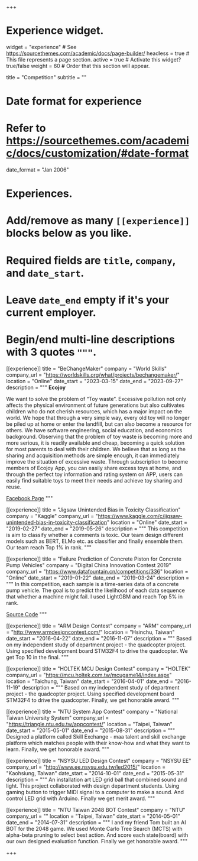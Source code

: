 +++
# Experience widget.
widget = "experience"  # See https://sourcethemes.com/academic/docs/page-builder/
headless = true  # This file represents a page section.
active = true  # Activate this widget? true/false
weight = 60  # Order that this section will appear.

title = "Competition"
subtitle = ""

# Date format for experience
#   Refer to https://sourcethemes.com/academic/docs/customization/#date-format
date_format = "Jan 2006"

# Experiences.
#   Add/remove as many `[[experience]]` blocks below as you like.
#   Required fields are `title`, `company`, and `date_start`.
#   Leave `date_end` empty if it's your current employer.
#   Begin/end multi-line descriptions with 3 quotes `"""`.
[[experience]]
  title = "BeChangeMaker"
  company = "World Skills"
  company_url = "https://worldskills.org/what/projects/bechangemaker/"
  location = "Online"
  date_start = "2023-03-15"
  date_end = "2023-09-27"
  description = """
  **Ecojoy**

  We want to solve the problem of “Toy waste”. Excessive pollution not only affects the physical environment of future generations but also cultivates children who do not cherish resources, which has a major impact on the world. We hope that through a very simple way, every old toy will no longer be piled up at home or enter the landfill, but can also become a resource for others. We have software engineering, social education, and economics background. Observing that the problem of toy waste is becoming more and more serious, it is readily available and cheap, becoming a quick solution for most parents to deal with their children. We believe that as long as the sharing and acquisition methods are simple enough, it can immediately improve the situation of excessive waste.  Through subscription to become members of Ecojoy App, you can easily share excess toys at home, and through the perfect toy information and rating system on APP, users can easily find suitable toys to meet their needs and achieve toy sharing and reuse.

  [Facebook Page](https://www.facebook.com/profile.php?id=100086462244943)
  """

[[experience]]
  title = "Jigsaw Unintended Bias in Toxicity Classification"
  company = "Kaggle"
  company_url = "https://www.kaggle.com/c/jigsaw-unintended-bias-in-toxicity-classification"
  location = "Online"
  date_start = "2019-02-27"
  date_end = "2019-05-26"
  description = """
  This competition is aim to classify whether a comments is toxic. Our team design different models such as BERT, ELMo etc. as classifier and finally ensemble them. Our team reach Top 1% in rank.
  """

[[experience]]
  title = "Failure Prediction of Concrete Piston for Concrete Pump Vehicles"
  company = "Digital China Innovation Contest 2019"
  company_url = "https://www.datafountain.cn/competitions/336"
  location = "Online"
  date_start = "2019-01-22"
  date_end = "2019-03-24"
  description = """
  In this competition, each sample is a time-series data of a concrete pump vehicle. The goal is to predict the likelihood of each data sequence that whether a machine might fail. I used LightGBM and reach Top 5% in rank.
  
  [Source Code](https://github.com/daviddwlee84/MachineLearningPractice/tree/master/Project/DCIC2019)
  """

[[experience]]
  title = "ARM Design Contest"
  company = "ARM"
  company_url = "http://www.armdesigncontest.com/"
  location = "Hsinchu, Taiwan"
  date_start = "2016-04-22"
  date_end = "2016-11-07"
  description = """
  Based on my independent study of department project - the quadcopter project. Using specified development board STM32F4 to drive the quadcopter. We get Top 10 in the final.
  """

[[experience]]
  title = "HOLTEK MCU Design Contest"
  company = "HOLTEK"
  company_url = "https://mcu.holtek.com.tw/mcugame14/index.aspx"
  location = "Taichung, Taiwan"
  date_start = "2016-04-01"
  date_end = "2016-11-19"
  description = """
  Based on my independent study of department project - the quadcopter project. Using specified development board STM32F4 to drive the quadcopter. Finally, we get honorable award.
  """

[[experience]]
  title = "NTU System App Contest"
  company = "National Taiwan University System"
  company_url = "https://triangle.ntu.edu.tw/appcontest/"
  location = "Taipei, Taiwan"
  date_start = "2015-05-01"
  date_end = "2015-08-31"
  description = """
  Designed a platform called Skill Exchange -  maa talent and skill exchange platform which matches people with their know-how and what they want to learn. Finally, we get honorable award.
  """

[[experience]]
  title = "NSYSU LED Design Contest"
  company = "NSYSU EE"
  company_url = "http://www.ee.nsysu.edu.tw/led2015/"
  location = "Kaohsiung, Taiwan"
  date_start = "2014-10-01"
  date_end = "2015-05-31"
  description = """
  An installation art LED grid ball that combined sound and light. This project collaborated with design department students. Using gaming button to trigger MIDI signal to a computer to make a sound. And control LED grid with Arduino. Finally we get merit award.
  """

[[experience]]
  title = "NTU Taiwan 2048 BOT Contest"
  company = "NTU"
  company_url = ""
  location = "Taipei, Taiwan"
  date_start = "2014-05-01"
  date_end = "2014-07-31"
  description = """
  I and my friend Tom built an AI BOT for the 2048 game. We used Monte Carlo Tree Search (MCTS) with alpha-beta pruning to select best action. And score each state(board) with our own designed evaluation function. Finally we get honorable award.
  """

+++
